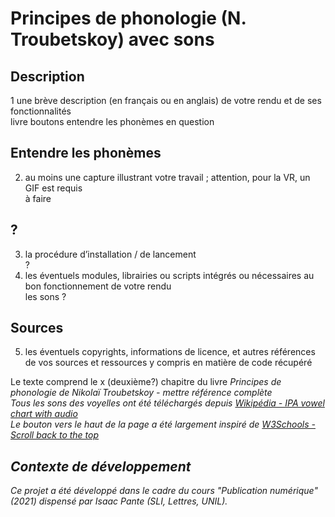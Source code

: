 # Principes de phonologie (N. Troubetskoy) avec sons

## Description

1 une brève description (en français ou en anglais) de votre rendu et de ses fonctionnalités <br>
livre boutons entendre les phonèmes en question <br>

## Entendre les phonèmes
2. au moins une capture illustrant votre travail ; attention, pour la VR, un GIF est requis <br>
à faire <br>

## ?
3. la procédure d’installation / de lancement <br>
? <br>
4. les éventuels modules, librairies ou scripts intégrés ou nécessaires au bon fonctionnement de votre rendu <br>
les sons ? <br>

## Sources 
5. les éventuels copyrights, informations de licence, et autres références de vos sources et ressources y compris en matière de code récupéré <br>

Le texte comprend le x (deuxième?) chapitre du livre <i>Principes de phonologie<i> de Nikolaï Troubetskoy - mettre référence complète <br>
Tous les sons des voyelles ont été téléchargés depuis <a href="https://en.wikipedia.org/wiki/IPA_vowel_chart_with_audio">Wikipédia - IPA vowel chart with audio<a> <br>
Le bouton vers le haut de la page a été largement inspiré de <a href="https://www.w3schools.com/howto/howto_js_scroll_to_top.asp">W3Schools - Scroll back to the top<a> <br>
## Contexte de développement 
Ce projet a été développé dans le cadre du cours "Publication numérique" (2021) dispensé par Isaac Pante (SLI, Lettres, UNIL).